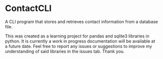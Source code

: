 # ContactCLI
A CLI program that stores and retrieves contact information from a database file.

This was created as a learning project for pandas and sqlite3 libraries in python. It is currently a work in progress documentation will be available at a future date. Feel free to report any issues or suggestions to improve my understanding of said libraries in the issues tab. Thank you.
